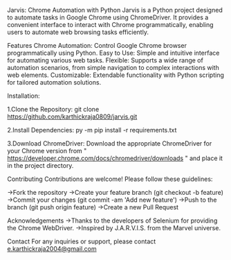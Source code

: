 Jarvis: Chrome Automation with Python
Jarvis is a Python project designed to automate tasks in Google Chrome using ChromeDriver. It provides a convenient interface to interact with Chrome programmatically, enabling users to automate web browsing tasks efficiently.

Features
Chrome Automation: Control Google Chrome browser programmatically using Python.
Easy to Use: Simple and intuitive interface for automating various web tasks.
Flexible: Supports a wide range of automation scenarios, from simple navigation to complex interactions with web elements.
Customizable: Extendable functionality with Python scripting for tailored automation solutions.

Installation:

1.Clone the Repository:
git clone https://github.com/karthickraja0809/jarvis.git

2.Install Dependencies:
py -m pip install -r requirements.txt

3.Download ChromeDriver:
Download the appropriate ChromeDriver for your Chrome version from  " https://developer.chrome.com/docs/chromedriver/downloads " and place it in the project directory.

Contributing
Contributions are welcome! Please follow these guidelines:

->Fork the repository
->Create your feature branch (git checkout -b feature)
->Commit your changes (git commit -am 'Add new feature')
->Push to the branch (git push origin feature)
->Create a new Pull Request

Acknowledgements
->Thanks to the developers of Selenium for providing the Chrome WebDriver.
->Inspired by J.A.R.V.I.S. from the Marvel universe.

Contact
For any inquiries or support, please contact e.karthickraja2004@gmail.com


